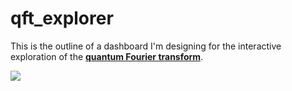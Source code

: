 # qft_explorer

This is the outline of a dashboard I'm designing for the interactive exploration of the [**quantum Fourier transform**](https://en.wikipedia.org/wiki/Quantum_Fourier_transform).

<img src="https://www.motherjones.com/wp-content/uploads/2018/09/blog_schrodinger1.jpg?w=608">
